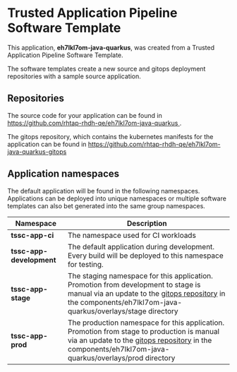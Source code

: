 # Trusted Application Pipeline Software Template

This application, **eh7lkl7om-java-quarkus**, was created from a Trusted Application Pipeline Software Template.

The software templates create a new source and gitops deployment repositories with a sample source application. 

## Repositories

The source code for your application can be found in [https://github.com/rhtap-rhdh-qe/eh7lkl7om-java-quarkus ](https://github.com/rhtap-rhdh-qe/eh7lkl7om-java-quarkus ).
 
The gitops repository, which contains the kubernetes manifests for the application can be found in 
[https://github.com/rhtap-rhdh-qe/eh7lkl7om-java-quarkus-gitops ](https://github.com/rhtap-rhdh-qe/eh7lkl7om-java-quarkus-gitops ) 

## Application namespaces 

The default application will be found in the following namespaces. Applications can be deployed into unique namespaces or multiple software templates can also bet generated into the same group namespaces.  

|  Namespace   |  Description   |  
| -------- | -------- |
| **tssc-app-ci** | The namespace used for CI workloads |
| **tssc-app-development** | The default application during development. Every build will be deployed to this namespace for testing. |
| **tssc-app-stage** | The staging namespace for this application. Promotion from development to stage is manual via an update to the [gitops repository](https://github.com/rhtap-rhdh-qe/eh7lkl7om-java-quarkus-gitops ) in the components/eh7lkl7om-java-quarkus/overlays/stage directory |
| **tssc-app-prod** | The production namespace for this application. Promotion from stage to production is manual via an update to the [gitops repository](https://github.com/rhtap-rhdh-qe/eh7lkl7om-java-quarkus-gitops ) in the components/eh7lkl7om-java-quarkus/overlays/prod directory |